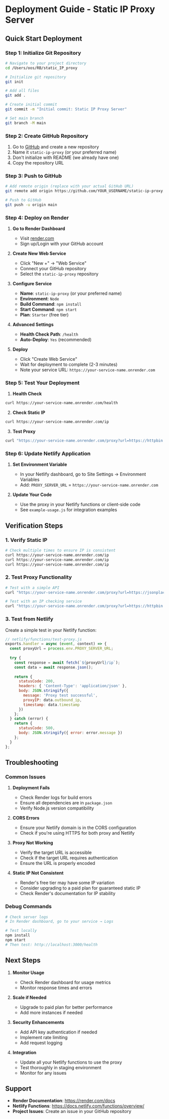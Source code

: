 # Deployment Guide - Static IP Proxy Server

## Quick Start Deployment

### Step 1: Initialize Git Repository
```bash
# Navigate to your project directory
cd /Users/oos/RB/static_IP_proxy

# Initialize git repository
git init

# Add all files
git add .

# Create initial commit
git commit -m "Initial commit: Static IP Proxy Server"

# Set main branch
git branch -M main
```

### Step 2: Create GitHub Repository
1. Go to [GitHub](https://github.com) and create a new repository
2. Name it `static-ip-proxy` (or your preferred name)
3. Don't initialize with README (we already have one)
4. Copy the repository URL

### Step 3: Push to GitHub
```bash
# Add remote origin (replace with your actual GitHub URL)
git remote add origin https://github.com/YOUR_USERNAME/static-ip-proxy.git

# Push to GitHub
git push -u origin main
```

### Step 4: Deploy on Render

1. **Go to Render Dashboard**
   - Visit [render.com](https://render.com)
   - Sign up/Login with your GitHub account

2. **Create New Web Service**
   - Click "New +" → "Web Service"
   - Connect your GitHub repository
   - Select the `static-ip-proxy` repository

3. **Configure Service**
   - **Name**: `static-ip-proxy` (or your preferred name)
   - **Environment**: `Node`
   - **Build Command**: `npm install`
   - **Start Command**: `npm start`
   - **Plan**: `Starter` (free tier)

4. **Advanced Settings**
   - **Health Check Path**: `/health`
   - **Auto-Deploy**: `Yes` (recommended)

5. **Deploy**
   - Click "Create Web Service"
   - Wait for deployment to complete (2-3 minutes)
   - Note your service URL: `https://your-service-name.onrender.com`

### Step 5: Test Your Deployment

1. **Health Check**
```bash
curl https://your-service-name.onrender.com/health
```

2. **Check Static IP**
```bash
curl https://your-service-name.onrender.com/ip
```

3. **Test Proxy**
```bash
curl "https://your-service-name.onrender.com/proxy?url=https://httpbin.org/ip"
```

### Step 6: Update Netlify Application

1. **Set Environment Variable**
   - In your Netlify dashboard, go to Site Settings → Environment Variables
   - Add: `PROXY_SERVER_URL` = `https://your-service-name.onrender.com`

2. **Update Your Code**
   - Use the proxy in your Netlify functions or client-side code
   - See `example-usage.js` for integration examples

## Verification Steps

### 1. Verify Static IP
```bash
# Check multiple times to ensure IP is consistent
curl https://your-service-name.onrender.com/ip
curl https://your-service-name.onrender.com/ip
curl https://your-service-name.onrender.com/ip
```

### 2. Test Proxy Functionality
```bash
# Test with a simple API
curl "https://your-service-name.onrender.com/proxy?url=https://jsonplaceholder.typicode.com/posts/1"

# Test with an IP checking service
curl "https://your-service-name.onrender.com/proxy?url=https://httpbin.org/ip"
```

### 3. Test from Netlify
Create a simple test in your Netlify function:
```javascript
// netlify/functions/test-proxy.js
exports.handler = async (event, context) => {
  const proxyUrl = process.env.PROXY_SERVER_URL;
  
  try {
    const response = await fetch(`${proxyUrl}/ip`);
    const data = await response.json();
    
    return {
      statusCode: 200,
      headers: { 'Content-Type': 'application/json' },
      body: JSON.stringify({
        message: 'Proxy test successful',
        proxyIP: data.outbound_ip,
        timestamp: data.timestamp
      })
    };
  } catch (error) {
    return {
      statusCode: 500,
      body: JSON.stringify({ error: error.message })
    };
  }
};
```

## Troubleshooting

### Common Issues

1. **Deployment Fails**
   - Check Render logs for build errors
   - Ensure all dependencies are in `package.json`
   - Verify Node.js version compatibility

2. **CORS Errors**
   - Ensure your Netlify domain is in the CORS configuration
   - Check if you're using HTTPS for both proxy and Netlify

3. **Proxy Not Working**
   - Verify the target URL is accessible
   - Check if the target URL requires authentication
   - Ensure the URL is properly encoded

4. **Static IP Not Consistent**
   - Render's free tier may have some IP variation
   - Consider upgrading to a paid plan for guaranteed static IP
   - Check Render's documentation for IP stability

### Debug Commands

```bash
# Check server logs
# In Render dashboard, go to your service → Logs

# Test locally
npm install
npm start
# Then test: http://localhost:3000/health
```

## Next Steps

1. **Monitor Usage**
   - Check Render dashboard for usage metrics
   - Monitor response times and errors

2. **Scale if Needed**
   - Upgrade to paid plan for better performance
   - Add more instances if needed

3. **Security Enhancements**
   - Add API key authentication if needed
   - Implement rate limiting
   - Add request logging

4. **Integration**
   - Update all your Netlify functions to use the proxy
   - Test thoroughly in staging environment
   - Monitor for any issues

## Support

- **Render Documentation**: https://render.com/docs
- **Netlify Functions**: https://docs.netlify.com/functions/overview/
- **Project Issues**: Create an issue in your GitHub repository
